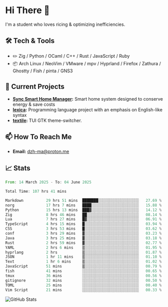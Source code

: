 # Hi There 👋
I'm a student who loves ricing & optimizing inefficiencies.
## 🛠️ Tech & Tools
- ✏️  Zig / Python / OCaml / C++ / Rust / JavaScript / Ruby
- 📦 Arch Linux / NeoVim / VMware / mpv / Hyprland / Firefox / Zathura / Ghostty / Fish / pinta / GNS3
## 🔭 Current Projects
- **[Sync Smart Home Manager](https://github.com/dzh-ma/sync):** Smart home system designed to conserve energy & save costs
- **[lexica](https://github.com/dzh-ma/lexica):** Programming language project with an emphasis on English-like syntax
- **[textile](https://github.com/dzh-ma/textile):** TUI GTK theme-switcher.
## 📫 How To Reach Me
- **Email:** [dzh-ma@proton.me](mailto:dzh-ma@proton.me)
## 📈 Stats
<!--START_SECTION:waka-->

```rust
From: 14 March 2025 - To: 04 June 2025

Total Time: 107 hrs 41 mins

Markdown          29 hrs 51 mins  ███████░░░░░░░░░░░░░░░░░░   27.69 %
norg              17 hrs 7 mins   ████░░░░░░░░░░░░░░░░░░░░░   15.88 %
Python            15 hrs 13 mins  ███▓░░░░░░░░░░░░░░░░░░░░░   14.12 %
Zig               8 hrs 46 mins   ██░░░░░░░░░░░░░░░░░░░░░░░   08.14 %
Lua               7 hrs 27 mins   █▓░░░░░░░░░░░░░░░░░░░░░░░   06.91 %
TypeScript        4 hrs 15 mins   █░░░░░░░░░░░░░░░░░░░░░░░░   03.94 %
CSS               3 hrs 53 mins   █░░░░░░░░░░░░░░░░░░░░░░░░   03.62 %
conf              3 hrs 29 mins   ▓░░░░░░░░░░░░░░░░░░░░░░░░   03.23 %
Java              3 hrs 25 mins   ▓░░░░░░░░░░░░░░░░░░░░░░░░   03.18 %
Rust              2 hrs 59 mins   ▓░░░░░░░░░░░░░░░░░░░░░░░░   02.77 %
YAML              2 hrs 6 mins    ▒░░░░░░░░░░░░░░░░░░░░░░░░   01.95 %
hyprlang          2 hrs           ▒░░░░░░░░░░░░░░░░░░░░░░░░   01.87 %
JSON              1 hr 11 mins    ▒░░░░░░░░░░░░░░░░░░░░░░░░   01.10 %
Text              1 hr 6 mins     ▒░░░░░░░░░░░░░░░░░░░░░░░░   01.02 %
JavaScript        51 mins         ▒░░░░░░░░░░░░░░░░░░░░░░░░   00.79 %
fish              41 mins         ░░░░░░░░░░░░░░░░░░░░░░░░░   00.65 %
tmux              36 mins         ░░░░░░░░░░░░░░░░░░░░░░░░░   00.56 %
gitignore         32 mins         ░░░░░░░░░░░░░░░░░░░░░░░░░   00.50 %
TOML              25 mins         ░░░░░░░░░░░░░░░░░░░░░░░░░   00.40 %
Vim Script        21 mins         ░░░░░░░░░░░░░░░░░░░░░░░░░   00.33 %
```

<!--END_SECTION:waka-->

![GitHub Stats](https://github-readme-stats.vercel.app/api?username=dzh-ma&show_icons=true&theme=transparent)
